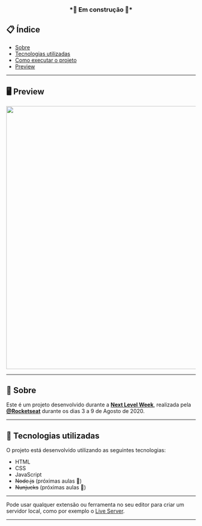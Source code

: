 <h3 align="center">
  *🚧 Em construção 🚧*
</h3>

## 📋 Índice

- [Sobre](#-Sobre)
- [Tecnologias utilizadas](#-Tecnologias-utilizadas)
- [Como executar o projeto](#-Como-executar-o-projeto)
- [Preview](#-Preview)

---

## 🖥 Preview 

<p align="center">
  <img src="https://ik.imagekit.io/capitao/Proffy/preview_9WT1Wt2Jz.png" width="700" >
</p>

---

## 📖 Sobre 

Este é um projeto desenvolvido durante a **[Next Level Week](https://nextlevelweek.com/)**, realizada pela **[@Rocketseat](https://github.com/Rocketseat)** durante os dias 3 a 9 de Agosto de 2020.


--- 

## 🚀 Tecnologias utilizadas

O projeto está desenvolvido utilizando as seguintes tecnologias:

- HTML
- CSS
- JavaScript
- <s>Node.js</s> (próximas aulas 🚧)
- <s>Nunjucks</s> (próximas aulas 🚧)

--- 

Pode usar qualquer extensão ou ferramenta no seu editor para criar um servidor local, como por exemplo o [Live Server](https://marketplace.visualstudio.com/items?itemName=ritwickdey.LiveServer).

---
